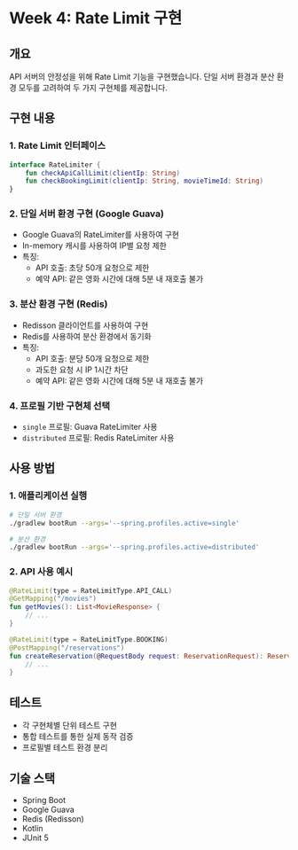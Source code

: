 # Week 4: Rate Limit 구현

## 개요
API 서버의 안정성을 위해 Rate Limit 기능을 구현했습니다. 단일 서버 환경과 분산 환경 모두를 고려하여 두 가지 구현체를 제공합니다.

## 구현 내용

### 1. Rate Limit 인터페이스
```kotlin
interface RateLimiter {
    fun checkApiCallLimit(clientIp: String)
    fun checkBookingLimit(clientIp: String, movieTimeId: String)
}
```

### 2. 단일 서버 환경 구현 (Google Guava)
- Google Guava의 RateLimiter를 사용하여 구현
- In-memory 캐시를 사용하여 IP별 요청 제한
- 특징:
  - API 호출: 초당 50개 요청으로 제한
  - 예약 API: 같은 영화 시간에 대해 5분 내 재호출 불가

### 3. 분산 환경 구현 (Redis)
- Redisson 클라이언트를 사용하여 구현
- Redis를 사용하여 분산 환경에서 동기화
- 특징:
  - API 호출: 분당 50개 요청으로 제한
  - 과도한 요청 시 IP 1시간 차단
  - 예약 API: 같은 영화 시간에 대해 5분 내 재호출 불가

### 4. 프로필 기반 구현체 선택
- `single` 프로필: Guava RateLimiter 사용
- `distributed` 프로필: Redis RateLimiter 사용

## 사용 방법

### 1. 애플리케이션 실행
```bash
# 단일 서버 환경
./gradlew bootRun --args='--spring.profiles.active=single'

# 분산 환경
./gradlew bootRun --args='--spring.profiles.active=distributed'
```

### 2. API 사용 예시
```kotlin
@RateLimit(type = RateLimitType.API_CALL)
@GetMapping("/movies")
fun getMovies(): List<MovieResponse> {
    // ...
}

@RateLimit(type = RateLimitType.BOOKING)
@PostMapping("/reservations")
fun createReservation(@RequestBody request: ReservationRequest): ReservationResponse {
    // ...
}
```

## 테스트
- 각 구현체별 단위 테스트 구현
- 통합 테스트를 통한 실제 동작 검증
- 프로필별 테스트 환경 분리

## 기술 스택
- Spring Boot
- Google Guava
- Redis (Redisson)
- Kotlin
- JUnit 5 